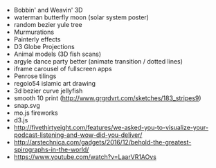 - Bobbin' and Weavin' 3D
- waterman butterfly moon (solar system poster)
- random bezier yule tree
- Murmurations
- Painterly effects
- D3 Globe Projections
- Animal models (3D fish scans)
- argyle dance party better (animate transition / dotted lines)
- iframe carousel of fullscreen apps
- Penrose tilings
- regolo54 islamic art drawing
- 3d bezier curve jellyfish
- smooth 10 print (http://www.grgrdvrt.com/sketches/183_stripes9)
- snap.svg
- mo.js fireworks
- d3.js
- http://fivethirtyeight.com/features/we-asked-you-to-visualize-your-podcast-listening-and-wow-did-you-deliver/
- http://arstechnica.com/gadgets/2016/12/behold-the-greatest-spirographs-in-the-world/
- https://www.youtube.com/watch?v=LaarVR1AOvs


